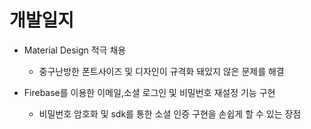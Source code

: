 # 개발일지

- Material Design 적극 채용

  - 중구난방한 폰트사이즈 및 디자인이 규격화 돼있지 않은 문제를 해결

- Firebase를 이용한 이메일,소셜 로그인 및 비밀번호 재설정 기능 구현
  - 비밀번호 암호화 및 sdk를 통한 소셜 인증 구현을 손쉽게 할 수 있는 장점
